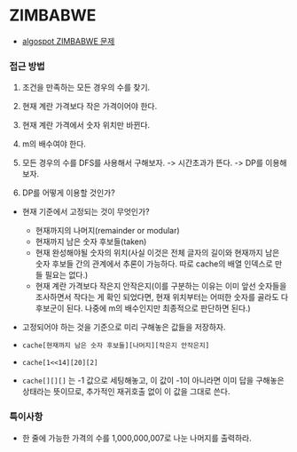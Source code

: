 # ZIMBABWE

 - [algospot ZIMBABWE 문제](https://algospot.com/judge/problem/read/ZIMBABWE)

### 접근 방법

 1. 조건을 만족하는 모든 경우의 수를 찾기.
  1. 현재 계란 가격보다 작은 가격이어야 한다.
  2. 현재 계란 가격에서 숫자 위치만 바뀐다.
  3. m의 배수여야 한다.

 2. 모든 경우의 수를 DFS를 사용해서 구해보자. -> 시간초과가 뜬다. -> DP를 이용해보자.
 3. DP를 어떻게 이용할 것인가?
  - 현재 기준에서 고정되는 것이 무엇인가?
    - 현재까지의 나머지(remainder or modular)
    - 현재까지 남은 숫자 후보들(taken)
    - 현재 완성해야될 숫자의 위치(사실 이것은 전체 글자의 길이와 현재까지 남은 숫자 후보들 간의 관계에서 추론이 가능하다. 따로 cache의 배열 인덱스로 만들 필요는 없다.)
    - 현재 계란 가격보다 작은지 안작은지(이를 구분하는 이유는 이미 앞선 숫자들을 조사하면서 작다는 게 확인 되었다면, 현재 위치부터는 어떠한 숫자를 골라도 다 후보군이 된다. 나중에 m의 배수인지만 최종적으로 판단하면 된다.)

  - 고정되어야 하는 것을 기준으로 미리 구해놓은 값들을 저장하자.
   - `cache[현재까지 남은 숫자 후보들][나머지][작은지 안작은지]`
   - `cache[1<<14][20][2]`
   - `cache[][][]` 는 -1 값으로 세팅해놓고, 이 값이 -1이 아니라면 이미 답을 구해놓은 상태라는 뜻이므로, 추가적인 재귀호출 없이 이 값을 그대로 쓴다. 

### 특이사항

 - 한 줄에 가능한 가격의 수를 1,000,000,007로 나눈 나머지를 출력하라.

